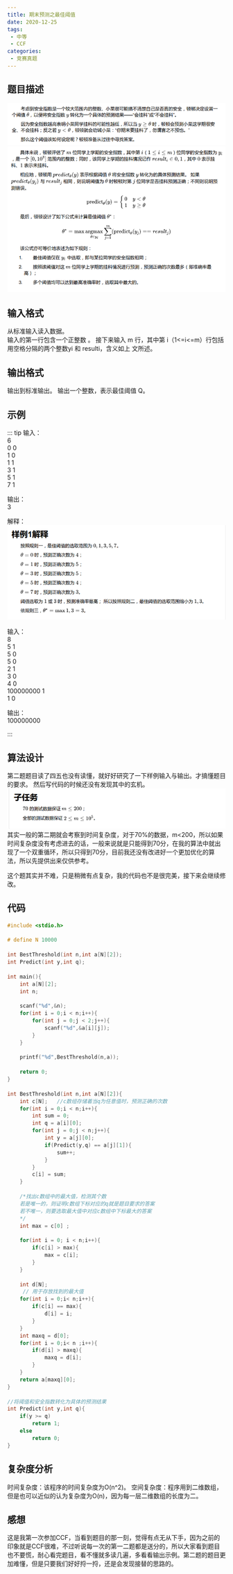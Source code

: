 ```yaml
---
title: 期末预测之最佳阈值
date: 2020-12-25
tags:
 - 中等
 - CCF
categories:
 - 竞赛真题
---
```



## 题目描述

![公式](../../images/snipaste_2020_12_25_22_11_24.png)  
![公式](../../images/snipaste_2020_12_25_22_12_56.png)

## 输入格式
从标准输入读入数据。  
输入的第一行包含一个正整数 。
接下来输入 m 行，其中第 i（1<=i<=m）行包括用空格分隔的两个整数yi 和 resulti，含义如上
文所述。


## 输出格式
输出到标准输出。
输出一个整数，表示最佳阈值 Q。

## 示例
::: tip 
输入：    
6  
0 0  
1 0  
1 1  
3 1  
5 1  
7 1  

输出：  
3  

解释：  
![公式](../../images/snipaste_2020_12_25_22_16_41.png)

输入：  
8  
5 1  
5 0  
5 0  
2 1  
3 0    
4 0     
100000000 1    
1 0    
 
输出：    
100000000    

:::  


## 算法设计
第二题题目读了四五也没有读懂，就好好研究了一下样例输入与输出。才搞懂题目的要求。
然后写代码的时候还没有发现其中的玄机。
![公式](../../images/snipaste_2020_12_25_22_21_22.png)
其实一般的第二期就会考察到时间复杂度，对于70%的数据，m<200，所以如果时间复杂度没有考虑进去的话，一般来说就是只能得到70分，在我的算法中就出现了一个双重循环，所以只得到70分，目前我还没有改进好一个更加优化的算法，所以先提供出来仅供参考。

这个题其实并不难，只是稍微有点复杂，我的代码也不是很完美，接下来会继续修改。

## 代码
```c
#include <stdio.h>

# define N 10000

int BestThreshold(int n,int a[N][2]);
int Predict(int y,int q);

int main(){
	int a[N][2];
	int n;
	
	scanf("%d",&n);
	for(int i = 0;i < n;i++){
		for(int j = 0;j < 2;j++){
			scanf("%d",&a[i][j]);
		}
	}
	
	printf("%d",BestThreshold(n,a)); 
	
	return 0; 
} 

int BestThreshold(int n,int a[N][2]){
	int c[N];	//c数组存储着当q为任意值时，预测正确的次数
	for(int i = 0;i < n;i++){
		int sum = 0;
		int q = a[i][0];
		for(int j = 0;j < n;j++){
			int y = a[j][0];
			if(Predict(y,q) == a[j][1]){
				sum++;
			}
		} 
		c[i] = sum;  
	}
	
	/*找出c数组中的最大值，检测其个数 
	若是唯一的，则证明c数组下标对应的q就是题目要求的答案 
	若不唯一，则要选取最大值中对应c数组中下标最大的答案
	*/
	int max = c[0] ;
	
	for(int i = 0; i < n;i++){
		if(c[i] > max){
			max = c[i];
		}
	} 
	
	int d[N];
	 // 用于存放找到的最大值 
	for(int i = 0;i< n;i++){
		if(c[i] == max){
			d[i] = i;
		}
	}
	int maxq = d[0];
	for(int i = 0;i< n ;i++){
		if(d[i] > maxq){
			maxq = d[i];
		}
	} 
	return a[maxq][0];
}

//将阈值和安全指数转化为具体的预测结果 
int Predict(int y,int q){
	if(y >= q)
		return 1;
	else
		return 0;  
}
```

## 复杂度分析  
时间复杂度：该程序的时间复杂度为O(n^2)。
空间复杂度：程序用到二维数组，但是也可以近似的认为复杂度为O(n)，因为每一层二维数组的长度为二。

## 感想
这是我第一次参加CCF，当看到题目的那一刻，觉得有点无从下手，因为之前的印象就是CCF很难，不过听说每一次的第一二题都是送分的，所以大家看到题目也不要慌，耐心看完题目，看不懂就多读几遍，多看看输出示例。第二题的题目更加难懂，但是只要我们好好捋一捋，还是会发现接替的思路的。
